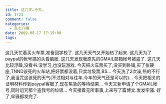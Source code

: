 ```yaml
---
title: 这几天…今天…
id: 1723
comment: false
categories:
  - 乱七八糟
date: 2009-08-17 17:19:00
tags:
---
```


这几天忙着买火车票,准备回学校了.
这几天天气又开始热了起来.
这几天为了paypal的帐号搞的头昏脑胀.
这几天发现我原先的GMAIL邮箱帐号被盗了.
这几天比较浮躁,没看书.没学习,也没玩游戏.
今天把火车票买了,没买到卧铺,买了张硬座,TNND该死的火车站,把好票都没着,只卖垃圾票,BS…
今天洗了2次澡,热的不行了,我诅咒这该死的天气(不过相对与往年,今年的天气还是可以的)…
今天把相关的证明材料传到paypal客服了,现在焦急的等待结果…
今天又新申请了个GMAIL帐号,同时诅咒那个盗我号的垃圾…
今天接着无所事事,上来写了篇博文.发发牢骚.
好了,牢骚都发完了.